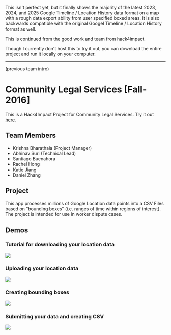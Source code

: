 This isn't perfect yet, but it finally shows the majority of the latest 2023, 2024, and 2025 Google Timeline / Location History data format on a map with a rough data export ability from user specified boxed areas. It is also backwards compatible with the original Googel Timeline / Location History format as well.

This is continued from the good work and team from hack4impact.

Though I currently don't host this to try it out, you can download the entire project and run it locally on your computer.

----------------------------------------------------------
(previous team intro)
# Community Legal Services [Fall-2016]

This is a Hack4Impact Project for Community Legal Services. Try it out [here](http://hack4impact.github.io/cls).

## Team Members
* Krishna Bharathala (Project Manager)
* Abhinav Suri (Technical Lead)
* Santiago Buenahora
* Rachel Hong
* Katie Jiang
* Daniel Zhang

## Project

This app processes millions of Google Location data points into a CSV Files based on "bounding boxes" (i.e. ranges of time within regions of interest). The project is intended for use in worker dispute cases.

## Demos

### Tutorial for downloading your location data
![](media/tutorial.gif)

### Uploading your location data
![](media/upload.gif)

### Creating bounding boxes
![](media/bounding_box.gif)

### Submitting your data and creating CSV
![](media/submit_csv.gif)



